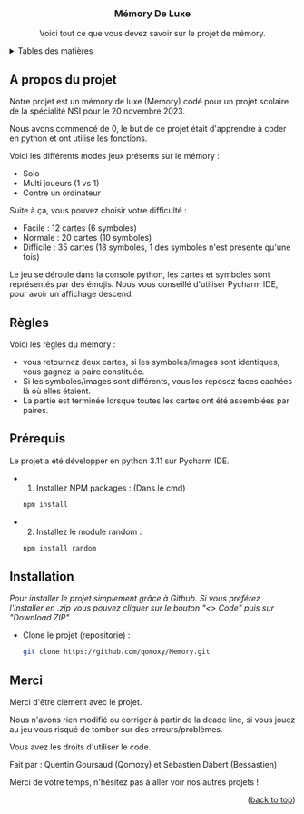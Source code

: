 <a name="readme-top"></a>
<!-- HEAD -->
<div align="center">
  <h3 align="center">Mémory De Luxe</h3>

  <p align="center">
    Voici tout ce que vous devez savoir sur le projet de mémory.
    <br/>
  </p>
</div>

<!-- TABLE OF CONTENTS -->
<details>
  <summary>Tables des matières</summary>
  <ol>
    <li>
      <a href="#a-propos-du-projet">A propos du projet</a>
    </li>
    <li><a href="#règles">Règles</a></li>
    <li><a href="#rprérequis">Prérequis</a></li>
    <li><a href="#installation">Installation</a></li>
    <li><a href="#merci">Merci</a></li>
  </ol>
</details>

<!-- ABOUT THE PROJECT -->
## A propos du projet

Notre projet est un mémory de luxe (Memory) codé pour un projet scolaire de la spécialité NSI pour le 20 novembre 2023. 

Nous avons commencé de 0, le but de ce projet était d'apprendre à coder en python et ont utilisé les fonctions. 

Voici les différents modes jeux présents sur le mémory :
* Solo
* Multi joueurs (1 vs 1)
* Contre un ordinateur

Suite à ça, vous pouvez choisir votre difficulté : 
* Facile : 12 cartes (6 symboles)
* Normale : 20 cartes (10 symboles)
* Difficile : 35 cartes (18 symboles, 1 des symboles n'est présente qu'une fois)

Le jeu se déroule dans la console python, les cartes et symboles sont représentés par des émojis. Nous vous conseillé d'utiliser Pycharm IDE, pour avoir un affichage descend.

<!-- RULES -->
## Règles

Voici les règles du memory : 

* vous retournez deux cartes, si les symboles/images sont identiques, vous gagnez la paire constituée. 
* Si les symboles/images sont différents, vous les reposez faces cachées là où elles étaient. 
* La partie est terminée lorsque toutes les cartes ont été assemblées par paires.
  
<!-- Prerequisites -->
## Prérequis

Le projet a été développer en python 3.11 sur Pycharm IDE.

  * 1. Installez NPM packages : (Dans le cmd)
     ```sh
     npm install
     ```
   
  * 2. Installez le module random : 
    ```sh
    npm install random
    ```
<!-- RULES -->
## Installation

_Pour installer le projet simplement grâce à Github. Si vous préférez l'installer en .zip vous pouvez cliquer sur le bouton "<> Code" puis sur "Download ZIP"._

* Clone le projet (repositorie) : 
   ```sh
   git clone https://github.com/qomoxy/Memory.git
   ```

## Merci

Merci d'être clement avec le projet. 

Nous n'avons rien modifié ou corriger à partir de la deade line, si vous jouez au jeu vous risqué de tomber sur des erreurs/problèmes. 

Vous avez les droits d'utiliser le code. 

Fait par : Quentin Goursaud (Qomoxy) et Sebastien Dabert (Bessastien)

Merci de votre temps, n'hésitez pas à aller voir nos autres projets !

<p align="right">(<a href="#readme-top">back to top</a>)</p>

